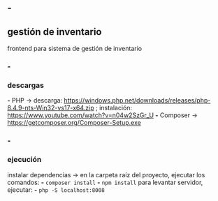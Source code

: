 ## -
##  gestión de inventario
frontend para sistema de gestión de inventario
### -
### descargas
**-** PHP -> descarga: https://windows.php.net/downloads/releases/php-8.4.9-nts-Win32-vs17-x64.zip ; instalación: https://www.youtube.com/watch?v=n04w2SzGr_U
**-** Composer -> https://getcomposer.org/Composer-Setup.exe
### -
### ejecución
instalar dependencias -> en la carpeta raíz del proyecto, ejecutar los comandos:
**-** ``composer install``
**-** ``npm install`` 
para levantar servidor, ejecutar:
**-** ``php -S localhost:8008``

